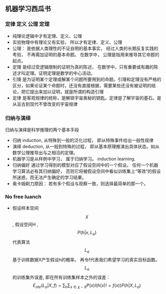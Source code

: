 ## 机器学习西瓜书
### 定律 定义 公理 定理
- 纯理论逻辑中才有定理、定义、公理
- 实验物理中有理论又有实验， 所以才有定律、定义、公理
- 公理： 是依据人类理性的不证自明的基本事实， 经过人类的长期反复实践的考验， 不再需加证明的基本命题。 在数学中， 公理是指用来推导其它命题的起点。
- 定理 是经过受逻辑限制的证明为真的陈述， 在数学中，只有重要或有趣的陈述才叫定理。证明定理是数学的中心活动。
- 引理 是为证明某个定理或解某个问题所要用到的命题。引理和定理没有严格的区分，如果论证某个命题时，还没有直接根据，需要某些还没有被证明的结论，把它提出来加以证明，就是所谓的构造引理
- 定律 是客观规律的统称，是解锁宇宙奥秘的钥匙。定律是了解宇宙的基石。是从亘古到现代不曾改变的宇宙规律
### 归纳与演绎
归纳与演绎是科学推理的两个基本手段
- 归纳 induction, 从特殊到一般的泛化过程， 即从特殊事件给出一般性规律
- 演绎 deduction, 从一般到特殊的过程， 即从基本原理推演出具体状态。如从数学公理推导出与之相洽的定理。
- 机器学习是从样例中学习， 属于归纳学习。 induction learning.
- 归纳偏好 通过学习得到的模型对应了假设空间中的一个假设。 任何一个机器学习算法必有其归纳偏好， 否则它将被假设空间中看似训练集上“等效”的假设所迷惑，而无法产生确定的学习结果。
- 奥卡姆剃刀原因： 若有多个假设与观察一致，则选择最简单的那一个。

### No free luanch
- 假设样本空间 $$\chi$$, 假设空间H , $$P(h|x,L_a)$$代表算法$$L_a$$基于训练数据X产生假设h的概率。 再令f代表我们希望学习的真实目标函数。 $$L_a$$的训练集外误差, 即在所有训练集样本之外的误差：
$$E_{ote}(L_a|X,f) = \sum_h \sum_{x\in \chi - X} P(x)I(h(x)!=f(x))P(h|X,L_a) $$ 
